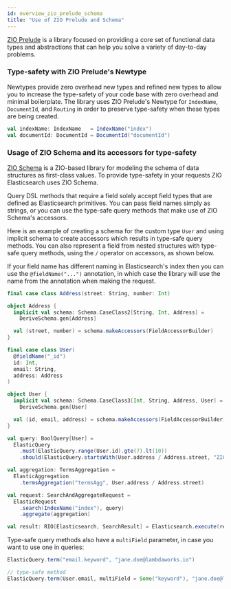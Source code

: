 ```yaml
---
id: overview_zio_prelude_schema
title: "Use of ZIO Prelude and Schema"
---
```


[ZIO Prelude](https://zio.github.io/zio-prelude/docs/overview/overview_index) is a library focused on providing a core set of functional data types and abstractions that can help you solve a variety of day-to-day problems.

### Type-safety with ZIO Prelude's Newtype

Newtypes provide zero overhead new types and refined new types to allow you to increase the type-safety of your code base with zero overhead and minimal boilerplate.
The library uses ZIO Prelude's Newtype for `IndexName`, `DocumentId`, and `Routing` in order to preserve type-safety when these types are being created.

```scala
val indexName: IndexName   = IndexName("index")
val documentId: DocumentId = DocumentId("documentId")
```

### Usage of ZIO Schema and its accessors for type-safety

[ZIO Schema](https://zio.dev/zio-schema/) is a ZIO-based library for modeling the schema of data structures as first-class values.
To provide type-safety in your requests ZIO Elasticsearch uses ZIO Schema.

Query DSL methods that require a field solely accept field types that are defined as Elasticsearch primitives.
You can pass field names simply as strings, or you can use the type-safe query methods that make use of ZIO Schema's accessors.

Here is an example of creating a schema for the custom type `User` and using implicit schema to create accessors which results in type-safe query methods.
You can also represent a field from nested structures with type-safe query methods, using the `/` operator on accessors, as shown below.

If your field name has different naming in Elasticsearch's index then you can use the `@fieldName("...")` annotation, in which case the library
will use the name from the annotation when making the request.

```scala
final case class Address(street: String, number: Int)

object Address {
  implicit val schema: Schema.CaseClass2[String, Int, Address] =
    DeriveSchema.gen[Address]

  val (street, number) = schema.makeAccessors(FieldAccessorBuilder)
}

final case class User(
  @fieldName("_id")
  id: Int,
  email: String,
  address: Address
)

object User {
  implicit val schema: Schema.CaseClass3[Int, String, Address, User] =
    DeriveSchema.gen[User]

  val (id, email, address) = schema.makeAccessors(FieldAccessorBuilder)
}

val query: BoolQuery[User] =
  ElasticQuery
    .must(ElasticQuery.range(User.id).gte(7).lt(10))
    .should(ElasticQuery.startsWith(User.address / Address.street, "ZIO"))

val aggregation: TermsAggregation =
  ElasticAggregation
    .termsAggregation("termsAgg", User.address / Address.street)

val request: SearchAndAggregateRequest =
  ElasticRequest
    .search(IndexName("index"), query)
    .aggregate(aggregation)

val result: RIO[Elasticsearch, SearchResult] = Elasticsearch.execute(request)
```

Type-safe query methods also have a `multiField` parameter, in case you want to use one in queries:

```scala
ElasticQuery.term("email.keyword", "jane.doe@lambdaworks.io")

// type-safe method
ElasticQuery.term(User.email, multiField = Some("keyword"), "jane.doe@lambdaworks.io")
```
